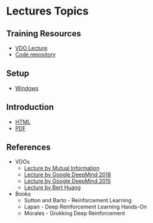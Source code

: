 # Lectures Topics

## Training Resources

- [VDO Lecture](https://www.youtube.com/playlist?list=PLNGLpHQhvGrvfreH3BPJkvWYCtrZTT-gL)
- [Code repository](https://github.com/warisa-cmu/rl-training-2025-codes)

## Setup

- [Windows](https://github.com/warisa-cmu/rl-training-2025-lectures/blob/main/src/T00_setup/windows.md)

## Introduction

- [HTML](src/T01_intro/T01.html)
- [PDF](src/T01_intro/T01.pdf)

## References

- VDOs
  - [Lecture by Mutual Information](https://www.youtube.com/watch?v=NFo9v_yKQXA&list=PLzvYlJMoZ02Dxtwe-MmH4nOB5jYlMGBjr)
  - [Lecture by Google DeepMind 2018](https://www.youtube.com/playlist?list=PLqYmG7hTraZBKeNJ-JE_eyJHZ7XgBoAyb)
  - [Lecture by Google DeepMind 2015](https://www.youtube.com/playlist?list=PLqYmG7hTraZDM-OYHWgPebj2MfCFzFObQ)
  - [Lecture by Bert Huang](https://www.youtube.com/playlist?list=PLUenpfvlyoa0PB6_kqJ9WU7m6i6z1RhfJ)
- Books
  - Sutton and Barto - Reinforcement Learning
  - Lapan - Deep Reinforcement Learning Hands-On
  - Morales - Grokking Deep Reinforcement
